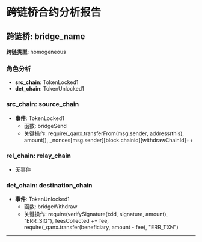 # 跨链桥合约分析报告
## 跨链桥: bridge_name
**跨链类型**: homogeneous
### 角色分析
- **src_chain**: TokenLocked1
- **det_chain**: TokenUnlocked1
### src_chain: source_chain
- **事件**: TokenLocked1
  - 函数: bridgeSend
  - 关键操作: require(_qanx.transferFrom(msg.sender, address(this), amount)), _nonces[msg.sender][block.chainid][withdrawChainId]++
### rel_chain: relay_chain
- 无事件
### det_chain: destination_chain
- **事件**: TokenUnlocked1
  - 函数: bridgeWithdraw
  - 关键操作: require(verifySignature(txid, signature, amount), "ERR_SIG"), feesCollected += fee, require(_qanx.transfer(beneficiary, amount - fee), "ERR_TXN")
---
